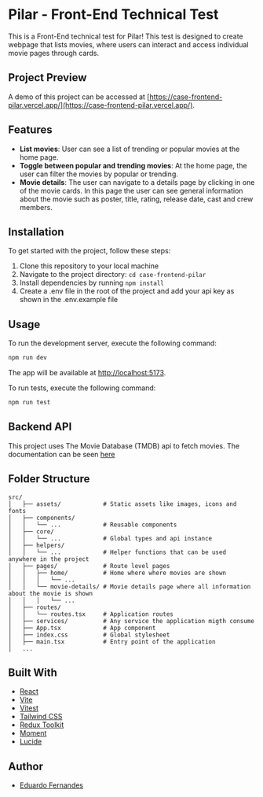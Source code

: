 # Pilar - Front-End Technical Test

This is a Front-End technical test for Pilar! This test is designed to create webpage that lists movies, where users can interact and access individual movie pages through cards.

## Project Preview

A demo of this project can be accessed at [https://case-frontend-pilar.vercel.app/](https://case-frontend-pilar.vercel.app/).

## Features

- **List movies**: User can see a list of trending or popular movies at the home page.
- **Toggle between popular and trending movies**: At the home page, the user can filter the movies by popular or trending.
- **Movie details**: The user can navigate to a details page by clicking in one of the movie cards. In this page the user can see general information about the movie such as poster, title, rating, release date, cast and crew members.

## Installation

To get started with the project, follow these steps:

1. Clone this repository to your local machine
2. Navigate to the project directory: `cd case-frontend-pilar`
3. Install dependencies by running `npm install`
4. Create a .env file in the root of the project and add your api key as shown in the .env.example file

## Usage

To run the development server, execute the following command:

```bash
npm run dev
```

The app will be available at [http://localhost:5173](http://localhost:5173).

To run tests, execute the following command:

```bash
npm run test
```

## Backend API

This project uses The Movie Database (TMDB) api to fetch movies. The documentation can be seen [here](https://developer.themoviedb.org/docs/getting-started)

## Folder Structure

```
src/
│   ├── assets/            # Static assets like images, icons and fonts
│   ├── components/
│   │   └── ...            # Reusable components
│   ├── core/
│   │   └── ...            # Global types and api instance
│   ├── helpers/
│   │   └── ...            # Helper functions that can be used anywhere in the project
│   ├── pages/             # Route level pages
│   │   ├── home/          # Home where where movies are shown
│   │   │   └── ...
│   │   └── movie-details/ # Movie details page where all information about the movie is shown
│   │   │   └── ...
│   ├── routes/
│   │   └── routes.tsx     # Application routes
│   ├── services/          # Any service the application migth consume
│   ├── App.tsx            # App component
│   ├── index.css          # Global stylesheet
│   ├── main.tsx           # Entry point of the application
│   ...
```

## Built With

- [React](https://react.dev/)
- [Vite](https://vitejs.dev/)
- [Vitest](https://vitest.dev/)
- [Tailwind CSS](https://tailwindcss.com/)
- [Redux Toolkit](https://redux-toolkit.js.org/)
- [Moment](https://www.npmjs.com/package/moment)
- [Lucide](https://lucide.dev/)

## Author

- [Eduardo Fernandes](https://github.com/EduCFernandes)
